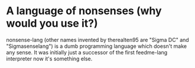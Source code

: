 # A language of nonsenses (why would you use it?)
nonsense-lang (other names invented by therealten95 are "Sigma DC" and "Sigmasenselang") is a dumb programming language which doesn't make any sense. It was initially just a successor of the first feedme-lang interpreter now it's something else.
